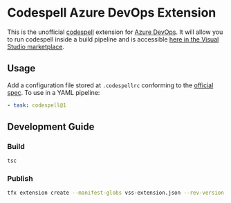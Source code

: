 # Codespell Azure DevOps Extension

This is the unofficial [codespell](https://github.com/codespell-project/codespell) extension for [Azure DevOps](https://azure.microsoft.com/en-gb/services/devops/). It will allow you to run codespell inside a build pipeline and is accessible [here in the Visual Studio marketplace](https://marketplace.visualstudio.com/items?itemName=rhyskoedijk.codespell).

## Usage

Add a configuration file stored at `.codespellrc` conforming to the [official spec](https://github.com/codespell-project/codespell?tab=readme-ov-file#using-a-config-file).
To use in a YAML pipeline:

```yaml
- task: codespell@1
```

## Development Guide

### Build
```bash
tsc
```

### Publish
```bash
tfx extension create --manifest-globs vss-extension.json --rev-version
```